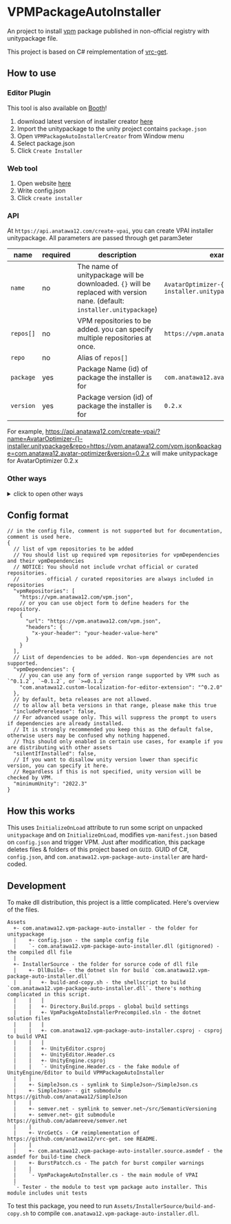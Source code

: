 VPMPackageAutoInstaller
===

An project to install [vpm] package published in non-official registry with unitypackage file.

This project is based on C# reimplementation of [vrc-get].

[vpm]: https://vcc.docs.vrchat.com/vpm/packages
[vrc-get]: https://github.com/anatawa12/vrc-get

## How to use

### Editor Plugin

This tool is also available on [Booth](https://anatawa12.booth.pm/items/4951120)!

1. download latest version of installer creator [here][download-creator-latest]
2. Import the unitypackage to the unity project contains ``package.json``
3. Open `VPMPackageAutoInstallerCreator` from Window menu
4. Select package.json
5. Click `Create Installer`

[download-creator-latest]: https://github.com/anatawa12/VPMPackageAutoInstaller/releases/latest/download/installer-creator.unitypackage

### Web tool

1. Open website [here][creator-web]
2. Write config.json
3. Click `create installer`

[creator-web]: https://anatawa12.github.io/VPMPackageAutoInstaller/

### API

At `https://api.anatawa12.com/create-vpai`, you can create VPAI installer unitypackage.
All parameters are passed through get param3eter

| name      | required | description                                                                                                               | example                                     |
|-----------|----------|---------------------------------------------------------------------------------------------------------------------------|---------------------------------------------|
| `name`    | no       | The name of unitypackage will be downloaded. `{}` will be replaced with version nane. (default: `installer.unitypackage`) | `AvatarOptimizer-{}-installer.unitypackage` |
| `repos[]` | no       | VPM repositories to be added. you can specify multiple repositories at once.                                              | `https://vpm.anatawa12.com/vpm.json`        |
| `repo`    | no       | Alias of `repos[]`                                                                                                        |                                             |
| `package` | yes      | Package Name (id) of package the installer is for                                                                         | `com.anatawa12.avatar-optimizer`            |
| `version` | yes      | Package version (id) of package the installer is for                                                                      | `0.2.x`                                     |

For example, https://api.anatawa12.com/create-vpai/?name=AvatarOptimizer-{}-installer.unitypackage&repo=https://vpm.anatawa12.com/vpm.json&package=com.anatawa12.avatar-optimizer&version=0.2.x
will make unitypackage for AvatarOptimizer 0.2.x

### Other ways

<details>
<summary>click to open other ways</summary>

#### CLI Tool

1. Download latest version of installer creator [here][download-creator-js-latest].
2. Create config.json
3. Run `node path/to/creator.mjs path/to/config.json path/to/output.unitypackage` or
    `deno run --allow-net --allow-read --allow-write path/to/creator.mjs path/to/config.json path/to/output.unitypackage`

[download-creator-js-latest]: https://github.com/anatawa12/VPMPackageAutoInstaller/releases/latest/download/creator.mjs

#### Just create unitypackage

1. Clone or [download][download-this] this project (If cloning, ensure submodules are initialized. Windows users: Ensure symlinks are enabled in Git)
2. Execute script to build this tool
   - `./Assets/InstallerSource/DllBuild\~/build-and-copy.sh` (macOS, Linux)
   - `.\Assets\InstallerSource\DllBuild~\build-and-copy.ps1` (Windows)
3. Edit config.json at `Assets/com.anatawa12.vpm-package-auto-installer/config.json`
4. Open this project with Unity (if you did, there's no need to relaunch)
5. Left-click on `Assets/com.anatawa12.vpm-package-auto-installer` and click `Export Package`
6. Un-check `Include dependencies` on `Exporting package` dialog.
7. Click `Export...` and save `.unitypackage` to anywhere you want.
8. Share `.unitypackage` with user who want to use your package.

</details>

[download-this]: https://github.com/anatawa12/VPMPackageAutoInstaller/archive/refs/heads/master.zip

## Config format

```json5
// in the config file, comment is not supported but for documentation, comment is used here.
{
  // list of vpm repositories to be added
  // You should list up required vpm repositories for vpmDependencies and their vpmDependencies
  // NOTICE: You should not include vrchat official or curated repositories. 
  //         official / curated repositories are always included in repositories
  "vpmRepositories": [
    "https://vpm.anatawa12.com/vpm.json",
    // or you can use object form to define headers for the repository.
    {
      "url": "https://vpm.anatawa12.com/vpm.json",
      "headers": {
        "x-your-header": "your-header-value-here"
      }
    }
  ],
  // List of dependencies to be added. Non-vpm dependencies are not supported.
  "vpmDependencies": {
    // you can use any form of version range supported by VPM such as `^0.1.2`, `~0.1.2`, or `>=0.1.2`
    "com.anatawa12.custom-localization-for-editor-extension": "^0.2.0"
  },
  // by default, beta releases are not allowed.
  // to allow all beta versions in that range, please make this true
  "includePrerelease": false,
  // For advanced usage only. This will suppress the prompt to users if dependencies are already installed.
  // It is strongly recommended you keep this as the default false, otherwise users may be confused why nothing happened.
  // This should only enabled in certain use cases, for example if you are distributing with other assets
  "silentIfInstalled": false,
  // If you want to disallow unity version lower than specific version, you can specify it here.
  // Regardless if this is not specified, unity version will be checked by VPM.
  "minimumUnity": "2022.3"
}
```

## How this works

This uses `InitializeOnLoad` attribute to run some script on unpacked `unitypackage` and
on `InitializeOnLoad`, modifies `vpm-manifest.json` based on `config.json` and trigger VPM. 
Just after modification, this package deletes files & folders of this project based on `GUID`.
GUID of C#, `config.json`, and `com.anatawa12.vpm-package-auto-installer` are hard-coded.

## Development

To make dll distribution, this project is a little complicated.
Here's overview of the files.

```
Assets
  +- com.anatawa12.vpm-package-auto-installer - the folder for unitypackage
  |    +- config.json - the sample config file
  |    `- com.anatawa12.vpm-package-auto-installer.dll (gitignored) - the compiled dll file
  |
  +- InstallerSource - the folder for sorurce code of dll file
  |    +- DllBuild~ - the dotnet sln for build `com.anatawa12.vpm-package-auto-installer.dll`
  |    |   +- build-and-copy.sh - the shellscript to build `com.anatawa12.vpm-package-auto-installer.dll`. there's nothing complicated in this script.
  |    |   |
  |    |   +- Directory.Build.props - global build settings
  |    |   +- VpmPackgeAtoInstallerPrecompiled.sln - the dotnet solution files
  |    |   |
  |    |   +- com.anatawa12.vpm-package-auto-installer.csproj - csproj to build VPAI
  |    |   |
  |    |   +- UnityEditor.csproj
  |    |   +- UnityEditor.Header.cs
  |    |   +- UnityEngine.csproj
  |    |   `- UnityEngine.Header.cs - the fake module of UnityEngine/Editor to build VPMPackageAutoInstaller
  |    |
  |    +- SimpleJson.cs - symlink to SimpleJson~/SimpleJson.cs
  |    +- SimpleJson~ - git submodule https://github.com/anatawa12/SimpleJson
  |    |
  |    +- semver.net - symlink to semver.net~/src/SemanticVersioning
  |    +- semver.net~ git submodule https://github.com/adamreeve/semver.net
  |    |
  |    +- VrcGetCs - C# reimplementation of https://github.com/anatawa12/vrc-get. see README.
  |    |
  |    +- com.anatawa12.vpm-package-auto-installer.source.asmdef - the asmdef for build-time check
  |    +- BurstPatcch.cs - The patch for burst compiler warnings
  |    |
  |    `- VpmPackageAutoInstaller.cs - the main module of VPAI
  |
  `- Tester - the module to test vpm package auto installer. This module includes unit tests
```

To test this package, you need to run `Assets/InstallerSource/build-and-copy.sh` to compile `com.anatawa12.vpm-package-auto-installer.dll`.

